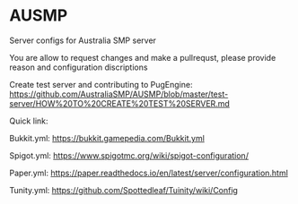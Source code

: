 # AUSMP
Server configs for Australia SMP server

You are allow to request changes and make a pullrequst, please provide reason and configuration discriptions 

Create test server and contributing to PugEngine: https://github.com/AustraliaSMP/AUSMP/blob/master/test-server/HOW%20TO%20CREATE%20TEST%20SERVER.md

Quick link:

Bukkit.yml: https://bukkit.gamepedia.com/Bukkit.yml

Spigot.yml: https://www.spigotmc.org/wiki/spigot-configuration/

Paper.yml: https://paper.readthedocs.io/en/latest/server/configuration.html

Tunity.yml: https://github.com/Spottedleaf/Tuinity/wiki/Config

